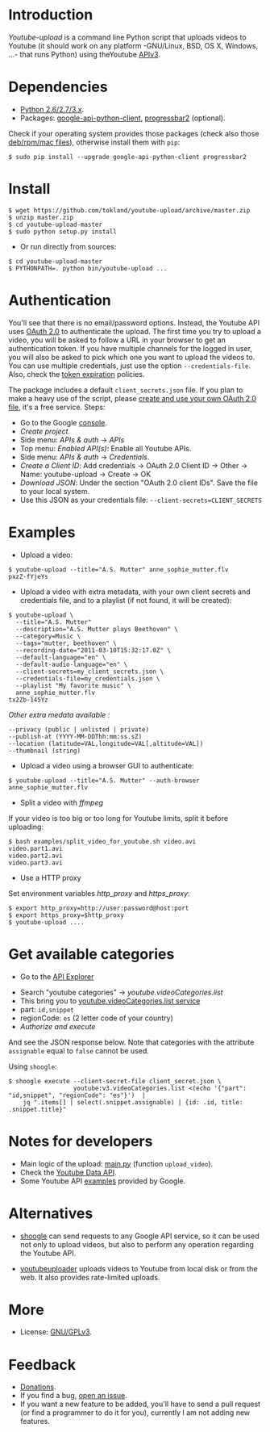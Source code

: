Introduction
============

_Youtube-upload_ is a command line Python script that uploads videos to Youtube (it should work on any platform -GNU/Linux, BSD, OS X, Windows, ...- that runs Python) using theYoutube [APIv3](https://developers.google.com/youtube/v3/).

Dependencies
============

  * [Python 2.6/2.7/3.x](http://www.python.org).
  * Packages: [google-api-python-client](https://developers.google.com/api-client-library/python), [progressbar2](https://pypi.python.org/pypi/progressbar2) (optional).

Check if your operating system provides those packages (check also those [deb/rpm/mac files](https://github.com/qiuwei/youtube-upload/releases)), otherwise install them with `pip`:

```
$ sudo pip install --upgrade google-api-python-client progressbar2
```

Install
=======

```
$ wget https://github.com/tokland/youtube-upload/archive/master.zip
$ unzip master.zip
$ cd youtube-upload-master
$ sudo python setup.py install
```

  * Or run directly from sources:

```
$ cd youtube-upload-master
$ PYTHONPATH=. python bin/youtube-upload ...
```

Authentication
==============

You'll see that there is no email/password options. Instead, the Youtube API uses [OAuth 2.0](https://developers.google.com/accounts/docs/OAuth2) to authenticate the upload. The first time you try to upload a video, you will be asked to follow a URL in your browser to get an authentication token. If you have multiple channels for the logged in user, you will also be asked to pick which one you want to upload the videos to. You can use multiple credentials, just use the option ```--credentials-file```. Also, check the [token expiration](https://developers.google.com/youtube/v3/) policies.

The package includes a default ```client_secrets.json``` file. If you plan to make a heavy use of the script, please [create and use your own OAuth 2.0 file](https://developers.google.com/youtube/registering_an_application), it's a free service. Steps:

* Go to the Google [console](https://console.developers.google.com/).
* _Create project_.
* Side menu: _APIs & auth_ -> _APIs_
* Top menu: _Enabled API(s)_: Enable all Youtube APIs.
* Side menu: _APIs & auth_ -> _Credentials_.
* _Create a Client ID_: Add credentials -> OAuth 2.0 Client ID -> Other -> Name: youtube-upload -> Create -> OK
* _Download JSON_: Under the section "OAuth 2.0 client IDs". Save the file to your local system. 
* Use this JSON as your credentials file: ```--client-secrets=CLIENT_SECRETS```

Examples
========

* Upload a video:

```
$ youtube-upload --title="A.S. Mutter" anne_sophie_mutter.flv
pxzZ-fYjeYs
```

* Upload a video with extra metadata, with your own client secrets and credentials file, and to a playlist (if not found, it will be created):

```
$ youtube-upload \
  --title="A.S. Mutter" 
  --description="A.S. Mutter plays Beethoven" \
  --category=Music \
  --tags="mutter, beethoven" \
  --recording-date="2011-03-10T15:32:17.0Z" \
  --default-language="en" \
  --default-audio-language="en" \
  --client-secrets=my_client_secrets.json \
  --credentials-file=my_credentials.json \
  --playlist "My favorite music" \
  anne_sophie_mutter.flv
tx2Zb-145Yz
```
*Other extra medata available :* 
 ```
 --privacy (public | unlisted | private)  
 --publish-at (YYYY-MM-DDThh:mm:ss.sZ)  
 --location (latitude=VAL,longitude=VAL[,altitude=VAL])  
 --thumbnail (string)  
 ```

* Upload a video using a browser GUI to authenticate:

```
$ youtube-upload --title="A.S. Mutter" --auth-browser anne_sophie_mutter.flv
```

* Split a video with _ffmpeg_

If your video is too big or too long for Youtube limits, split it before uploading:

```
$ bash examples/split_video_for_youtube.sh video.avi
video.part1.avi
video.part2.avi
video.part3.avi
```
* Use a HTTP proxy

Set environment variables *http_proxy* and *https_proxy*:

```
$ export http_proxy=http://user:password@host:port
$ export https_proxy=$http_proxy
$ youtube-upload ....
```

Get available categories
========================

* Go to the [API Explorer](https://developers.google.com/apis-explorer)
- Search "youtube categories" -> *youtube.videoCategories.list*
- This bring you to [youtube.videoCategories.list service](https://developers.google.com/apis-explorer/#search/youtube%20categories/m/youtube/v3/youtube.videoCategories.list)
- part: `id,snippet`
- regionCode: `es` (2 letter code of your country)
- _Authorize and execute_

And see the JSON response below. Note that categories with the attribute `assignable` equal to `false` cannot be used.

Using `shoogle`:

```
$ shoogle execute --client-secret-file client_secret.json \
                  youtube:v3.videoCategories.list <(echo '{"part": "id,snippet", "regionCode": "es"}')  | 
    jq ".items[] | select(.snippet.assignable) | {id: .id, title: .snippet.title}"
```

Notes for developers
====================

* Main logic of the upload: [main.py](youtube_upload/main.py) (function ```upload_video```).
* Check the [Youtube Data API](https://developers.google.com/youtube/v3/docs/).
* Some Youtube API [examples](https://github.com/youtube/api-samples/tree/master/python) provided by Google.

Alternatives
============

* [shoogle](https://github.com/tokland/shoogle) can send requests to any Google API service, so it can be used not only to upload videos, but also to perform any operation regarding the Youtube API.

* [youtubeuploader](https://github.com/porjo/youtubeuploader) uploads videos to Youtube from local disk or from the web. It also provides rate-limited uploads.

More
====

* License: [GNU/GPLv3](http://www.gnu.org/licenses/gpl.html).

Feedback
========

* [Donations](https://www.paypal.com/cgi-bin/webscr?cmd=_donations&business=pyarnau%40gmail%2ecom&lc=US&item_name=youtube%2dupload&no_note=0&currency_code=EUR&bn=PP%2dDonationsBF%3abtn_donateCC_LG%2egif%3aNonHostedGuest).
* If you find a bug, [open an issue](https://github.com/tokland/youtube-upload/issues).
* If you want a new feature to be added, you'll have to send a pull request (or find a programmer to do it for you), currently I am not adding new features.
